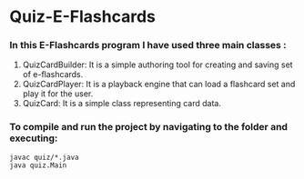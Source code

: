 # Quiz-E-Flashcards

### In this E-Flashcards program I have used three main classes : 
1. QuizCardBuilder: It is a simple authoring tool for creating and saving set of e-flashcards. 
2. QuizCardPlayer: It is a playback engine that can load a flashcard set and play it for the user. 
3. QuizCard: It is a simple class representing card data.

### To compile and run the project by navigating to the folder and executing:
```
javac quiz/*.java
java quiz.Main
```

